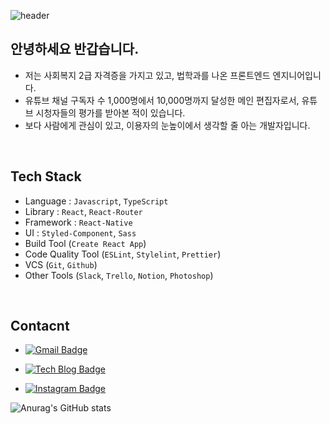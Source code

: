 
![header](https://capsule-render.vercel.app/api?type=waving&color=gradient&height=300&section=header&text=YuryangKim&fontSize=90)

## 안녕하세요 반갑습니다. 

- 저는 사회복지 2급 자격증을 가지고 있고, 법학과를 나온 프론트엔드 엔지니어입니다.
- 유튜브 채널 구독자 수 1,000명에서 10,000명까지 달성한 메인 편집자로서, 유튜브 시청자들의 평가를 받아본 적이 있습니다.
- 보다 사람에게 관심이 있고, 이용자의 눈높이에서 생각할 줄 아는 개발자입니다.

<br/>

## Tech Stack 

- Language : `Javascript`,  `TypeScript`
- Library : `React`, `React-Router`
- Framework :  `React-Native`
- UI : `Styled-Component`, `Sass`
- Build Tool (`Create React App`)
- Code Quality Tool (`ESLint`, `Stylelint`, `Prettier`)
- VCS (`Git`, `Github`)
- Other Tools (`Slack`, `Trello`, `Notion`, `Photoshop`)

<br/>

## Contacnt 

 - [![Gmail Badge](https://img.shields.io/badge/Gmail-d14836?style=flat-square&logo=Gmail&logoColor=white&link=mailto:fomagran6@gmail.com)](mailto:flowratekim@gmail.com)

 - [![Tech Blog Badge](http://img.shields.io/badge/-Tech%20blog-black?style=flat-square&logo=blogger&logoColor=white&link=https://YuryangKim.github.io/)](https://YuryangKim.github.io/)

- [![Instagram Badge](https://img.shields.io/badge/instagram-AA00FF?style=flat-square&logo=instagram&logoColor=white&link=https://www.instagram.com/flowratekim/)](https://www.instagram.com/flowratekim/)

![Anurag's GitHub stats](https://github-readme-stats.vercel.app/api?username=YuryangKim&&show_icons=true&theme=nightowl)
